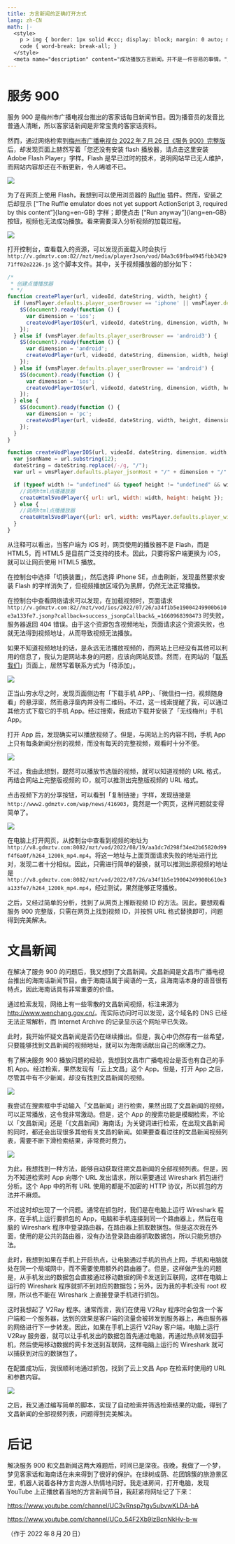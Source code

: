 ```yaml
---
title: 方言新闻的正确打开方式
lang: zh-CN
math: |-
  <style>
    p > img { border: 1px solid #ccc; display: block; margin: 0 auto; max-height: 100vh; max-width: 80%; }
    code { word-break: break-all; }
  </style>
  <meta name="description" content="成功播放方言新闻，并不是一件容易的事情。"/>
---
```


# 服务 900

服务 900 是梅州市广播电视台推出的客家话每日新闻节目。因为播音员的发音比普通人清晰，所以客家话新闻是非常宝贵的客家话资料。

然而，通过网络检索到[梅州市广播电视台 2022&#8239;年&#8239;7&#8239;月&#8239;26&#8239;日《服务 900》完整版](http://news.gdmztv.com/2022/307195.shtml)后，却发现页面上赫然写着「您还没有安装 flash 播放器，请点击这里安装 Adobe Flash Player」字样。Flash 是早已过时的技术，说明网站早已无人维护，而网站内容却还在不断更新，令人唏嘘不已。

![](1.png)

为了在网页上使用 Flash，我想到可以使用浏览器的 [Ruffle](https://chrome.google.com/webstore/detail/ruffle/donbcfbmhbcapadipfkeojnmajbakjdc) 插件。然而，安装之后却显示 [“The Ruffle emulator does not yet support ActionScript 3, required by this content”]{lang=en-GB} 字样；即使点击 [“Run anyway”]{lang=en-GB} 按钮，视频也无法成功播放。看来需要深入分析视频的加载过程。

![](2.png)

打开控制台，查看载入的资源，可以发现页面载入时会执行 `http://v.gdmztv.com:82//mzt/media/playerJson/vod/84a3c69fba4945fbb342971ff02e2226.js` 这个脚本文件。其中，关于视频播放器的部分如下：

```javascript
/*
 * 创建点播播放器
 * */
function createPlayer(url, videoId, dateString, width, height) {
  if (vmsPlayer.defaults.player_userBrowser == 'iphone' || vmsPlayer.defaults.player_userBrowser == 'unKnow') {
    $S(document).ready(function () {
      var dimension = 'ios';
      createVodPlayerIOS(url, videoId, dateString, dimension, width, height);
    });
  } else if (vmsPlayer.defaults.player_userBrowser == 'android3') {
    $S(document).ready(function () {
      var dimension = 'android';
      createVodPlayer(url, videoId, dateString, dimension, width, height);
    });
  } else if (vmsPlayer.defaults.player_userBrowser == 'android') {
    $S(document).ready(function () {
      var dimension = 'ios';
      createVodPlayerIOS(url, videoId, dateString, dimension, width, height);
    });
  } else {
    $S(document).ready(function () {
      var dimension = 'pc';
      createVodPlayer(url, videoId, dateString, width, height, dimension, 0);
    });
  }
}

function createVodPlayerIOS(url, videoId, dateString, dimension, width, height) {
  var jsonName = url.substring(12);
  dateString = dateString.replace(/-/g, "/");
  var url = vmsPlayer.defaults.player_jsonHost + "/" + dimension + "/" + dateString + "/" + jsonName + ".jsonp";

  if (typeof width != "undefined" && typeof height != "undefined" && width != "@WIDTH@" && height != "@HEIGHT@") {
    //调用html点播播放器
    createHtml5VodPlayer({ url: url, width: width, height: height });
  } else {
    //调用html点播播放器
    createHtml5VodPlayer({url: url, width: vmsPlayer.defaults.player_width, height: vmsPlayer.defaults.player_height});
  }
}
```

从注释可以看出，当客户端为 iOS 时，网页使用的播放器不是 Flash，而是 HTML5，而 HTML5 是目前广泛支持的技术。因此，只要将客户端更换为 iOS，就可以让网页使用 HTML5 播放。

在控制台中选择「切换装置」，然后选择 iPhone SE，点击刷新，发现虽然要求安装 Flash 的字样消失了，但视频播放区域仍为黑屏，仍然无法正常播放。

在控制台中查看网络请求可以发现，在加载视频时，页面请求 `http://v.gdmztv.com:82//mzt/vod/ios/2022/07/26/a34f1b5e19004249900b610e3a133fe7.jsonp?callback=success_jsonpCallback&_=1660968398473` 时失败，服务器返回 404 错误。由于这个资源包含视频地址，页面请求这个资源失败，也就无法得到视频地址，从而导致视频无法播放。

如果不知道视频地址的话，是永远无法播放视频的，而网站上已经没有其他可以利用的信息了，我认为是网站本身的问题，应该向网站反馈。然而，在网站的「[联系我们](http://www.gdmztv.com/about/contact.shtml)」页面上，居然写着联系方式为「待添加」。

![](3.png)

正当山穷水尽之时，发现页面侧边有「下载手机 APP」、「微信扫一扫，视频随身看」的悬浮窗，然而悬浮窗内并没有二维码。不过，这一线索提醒了我，可以通过其他方式下载它的手机 App。经过搜索，我成功下载并安装了「无线梅州」手机 App。

打开 App 后，发现确实可以播放视频了。但是，与网站上的内容不同，手机 App 上只有每条新闻分别的视频，而没有每天的完整视频，观看时十分不便。

![](4.jpg)

不过，我由此想到，既然可以播放节选版的视频，就可以知道视频的 URL 格式，再结合网站上完整版视频的 ID，就可以推测出完整版视频的 URL 格式。

点击视频下方的分享按钮，可以看到「复制链接」字样，发现链接是 `http://www2.gdmztv.com/wap/news/416903`，竟然是一个网页，这样问题就变得简单了。

![](5.jpg)

在电脑上打开网页，从控制台中查看到视频的地址为 `http://v8.gdmztv.com:8082/mzt/vod/2022/08/19/aa1dc7d298f34e42b65820d99f4f6a0f/h264_1200k_mp4.mp4`。将这一地址与上面页面请求失败的地址进行比对，发现二者十分相似。因此，只需进行简单的替换，就可以推测出原视频的地址是 `http://v8.gdmztv.com:8082/mzt/vod/2022/07/26/a34f1b5e19004249900b610e3a133fe7/h264_1200k_mp4.mp4`，经过测试，果然能够正常播放。

之后，又经过简单的分析，找到了从网页上推断视频 ID 的方法。因此，要想观看服务 900 完整版，只需在网页上找到视频 ID，并按照 URL 格式替换即可，问题得到完美解决。

# 文昌新闻

在解决了服务 900 的问题后，我又想到了文昌新闻。文昌新闻是文昌市广播电视台推出的海南话新闻节目。由于海南话属于闽语的一支，且海南话本身的语音很有特点，因此海南话具有非常重要的价值。

通过检索发现，网络上有一些零散的文昌新闻视频，标注来源为 <http://www.wenchang.gov.cn/>。而实际访问时可以发现，这个域名的 DNS 已经无法正常解析，而 Internet Archive 的记录显示这个网址早已失效。

此时，我开始怀疑文昌新闻是否仍在继续播出。但是，我心中仍然存有一丝希望，只要能够找到文昌新闻的视频地址，就可以为海南话献出自己的绵薄之力。

有了解决服务 900 播放问题的经验，我想到文昌市广播电视台是否也有自己的手机 App。经过检索，果然发现有「云上文昌」这个 App。但是，打开 App 之后，尽管其中有不少新闻，却没有找到文昌新闻的视频。

![](6.jpg)

我尝试在搜索框中手动输入「文昌新闻」进行检索，果然出现了文昌新闻的视频，可以正常播放，这令我非常激动。但是，这个 App 的搜索功能是模糊检索，不论以「文昌新闻」还是「《文昌新闻》海南话」为关键词进行检索，在出现文昌新闻的同时，都还会出现很多其他有关文昌的新闻。如果要查看过往的文昌新闻视频列表，需要不断下滑检索结果，非常费时费力。

![](7.jpg)

为此，我想找到一种方法，能够自动获取往期文昌新闻的全部视频列表。但是，因为不知道检索时 App 向哪个 URL 发出请求，所以需要通过 Wireshark 抓包进行分析。这个 App 中的所有 URL 使用的都是不加密的 HTTP 协议，所以抓包的方法并不麻烦。

不过这时却出现了一个问题。通常在抓包时，我们是在电脑上运行 Wireshark 程序，在手机上运行要抓包的 App，电脑和手机连接到同一个路由器上，然后在电脑的 Wireshark 程序中登录路由器，在路由器上抓取数据包。但是这次我在外面，使用的是公共的路由器，没有办法登录路由器抓取数据包，所以只能另想办法。

此时，我想到如果在手机上开启热点，让电脑通过手机的热点上网，手机和电脑就处在同一个局域网中，而不需要使用额外的路由器了。但是，这样做产生的问题是，从手机发出的数据包会直接通过移动数据的网卡发送到互联网，这样在电脑上运行的 Wireshark 程序就抓不到对应的数据包；另外，因为我的手机没有 root 权限，所以也不能在 Wireshark 上直接登录手机进行抓包。

这时我想起了 V2Ray 程序。通常而言，我们在使用 V2Ray 程序时会包含一个客户端和一个服务器，达到的效果是客户端的流量会被转发到服务器上，再由服务器的网络进行下一步转发。因此，如果在手机上运行 V2Ray 客户端，电脑上运行 V2Ray 服务器，就可以让手机发出的数据包首先通过电脑，再通过热点转发回手机，然后使用移动数据的网卡发送到互联网，这样电脑上运行的 Wireshark 就可以捕获到对应的数据包了。

在配置成功后，我很顺利地通过抓包，找到了云上文昌 App 在检索时使用的 URL 和参数内容。

![](8.png)

之后，我又通过编写简单的脚本，实现了自动检索并筛选检索结果的功能，得到了文昌新闻的全部视频列表，问题得到完美解决。

# 后记

解决服务 900 和文昌新闻这两大难题后，时间已是深夜。夜晚，我做了一个梦，梦见客家话和海南话在未来得到了很好的保护。在绿树成荫、花团锦簇的旅游景区里，机器人说着各种方言向游人热情地问好。我走进房间，打开电脑，发现 YouTube 上正播放着当地的方言新闻节目，我赶紧将网址记了下来：

<https://www.youtube.com/channel/UC3vRnsp7tgv5ubvwKLDA-bA>

<https://www.youtube.com/channel/UCo_54F2Xb9lzBcnNkHv-b-w>

（作于 2022&#8239;年&#8239;8&#8239;月&#8239;20&#8239;日）
